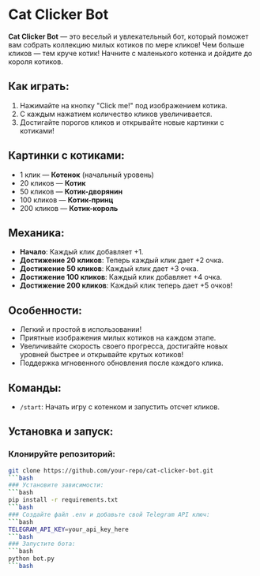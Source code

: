 # Cat Clicker Bot

**Cat Clicker Bot** — это веселый и увлекательный бот, который поможет вам собрать коллекцию милых котиков по мере кликов! Чем больше кликов — тем круче котик! Начните с маленького котенка и дойдите до короля котиков.

## Как играть:
1. Нажимайте на кнопку "Click me!" под изображением котика.
2. С каждым нажатием количество кликов увеличивается.
3. Достигайте порогов кликов и открывайте новые картинки с котиками!

## Картинки с котиками:
- 1 клик — **Котенок** (начальный уровень)
- 20 кликов — **Котик**
- 50 кликов — **Котик-дворянин**
- 100 кликов — **Котик-принц**
- 200 кликов — **Котик-король**

## Механика:
- **Начало**: Каждый клик добавляет +1.
- **Достижение 20 кликов**: Теперь каждый клик дает +2 очка.
- **Достижение 50 кликов**: Каждый клик дает +3 очка.
- **Достижение 100 кликов**: Каждый клик добавляет +4 очка.
- **Достижение 200 кликов**: Каждый клик теперь дает +5 очков!

## Особенности:
- Легкий и простой в использовании!
- Приятные изображения милых котиков на каждом этапе.
- Увеличивайте скорость своего прогресса, достигайте новых уровней быстрее и открывайте крутых котиков!
- Поддержка мгновенного обновления после каждого клика.

## Команды:
- `/start`: Начать игру с котенком и запустить отсчет кликов.

## Установка и запуск:

### Клонируйте репозиторий:
```bash
git clone https://github.com/your-repo/cat-clicker-bot.git
```bash
### Установите зависимости:
```bash
pip install -r requirements.txt
```bash
### Создайте файл .env и добавьте свой Telegram API ключ:
```bash
TELEGRAM_API_KEY=your_api_key_here
```bash
### Запустите бота:
```bash
python bot.py
```bash

